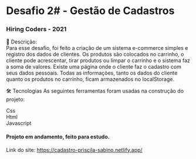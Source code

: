 
<h1> Desafio 2# - Gestão de Cadastros </h1>
<h3>Hiring Coders - 2021</h3>
 <p id="sobre" align="left">
📱 Descrição: <br> 
Para esse desafio, foi feito a criação de um sistema e-commerce simples e registro dos dados de clientes. 
Os produtos são colocados no carrinho, o cliente pode acrescentar, tirar produtos ou limpar o carrinho e o sistema faz a soma de valores. Existe uma página onde 
o cliente faz o cadastro com seus dados pessoais. Todas as informações, tanto os dados do cliente quanto os produtos no carrinho, ficam armazenados no localStorage.

🛠 Tecnologias
As seguintes ferramentas foram usadas na construção do projeto:

Css<br>
Html<br>
Javascript
 
 
<h4>  
Projeto em andamento, feito para estudo.
</h4>

Link do site: https://cadastro-priscila-sabino.netlify.app/
